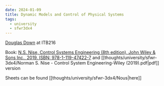 ```yaml
---
date: 2024-01-09
title: Dynamic Models and Control of Physical Systems
tags:
  - university
  - sfwr3dx4
---
```


[Douglas Down](mailto:downd@mcmaster.ca) at ITB216

Book: [N.S. Nise, Control Systems Engineering (8th edition), John Wiley & Sons Inc., 2019. ISBN: 978-1-119-47422-7](https://www.wiley.com/en-us/Control+Systems+Engineering%2C+8th+Edition-p-9781119474227) and [[thoughts/university/sfwr-3dx4/Norman S. Nise - Control System Engineering-Wiley (2019).pdf|pdf]] version

Sheets can be found [[thoughts/university/sfwr-3dx4/Nous|here]]

